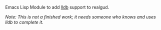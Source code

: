Emacs Lisp Module to add [lldb](https://lldb.llvm.org/) support to realgud.

_Note: This is not a finished work; it needs someone who knows and uses lldb to complete it._
